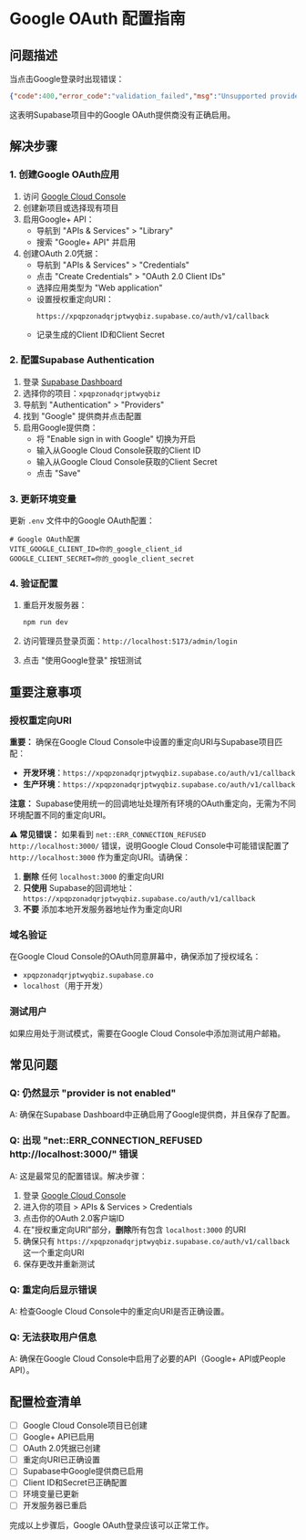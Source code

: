 # Google OAuth 配置指南

## 问题描述

当点击Google登录时出现错误：
```json
{"code":400,"error_code":"validation_failed","msg":"Unsupported provider: provider is not enabled"}
```

这表明Supabase项目中的Google OAuth提供商没有正确启用。

## 解决步骤

### 1. 创建Google OAuth应用

1. 访问 [Google Cloud Console](https://console.cloud.google.com/)
2. 创建新项目或选择现有项目
3. 启用Google+ API：
   - 导航到 "APIs & Services" > "Library"
   - 搜索 "Google+ API" 并启用
4. 创建OAuth 2.0凭据：
   - 导航到 "APIs & Services" > "Credentials"
   - 点击 "Create Credentials" > "OAuth 2.0 Client IDs"
   - 选择应用类型为 "Web application"
   - 设置授权重定向URI：
     ```
     https://xpqpzonadqrjptwyqbiz.supabase.co/auth/v1/callback
     ```
   - 记录生成的Client ID和Client Secret

### 2. 配置Supabase Authentication

1. 登录 [Supabase Dashboard](https://supabase.com/dashboard)
2. 选择你的项目：`xpqpzonadqrjptwyqbiz`
3. 导航到 "Authentication" > "Providers"
4. 找到 "Google" 提供商并点击配置
5. 启用Google提供商：
   - 将 "Enable sign in with Google" 切换为开启
   - 输入从Google Cloud Console获取的Client ID
   - 输入从Google Cloud Console获取的Client Secret
   - 点击 "Save"

### 3. 更新环境变量

更新 `.env` 文件中的Google OAuth配置：

```env
# Google OAuth配置
VITE_GOOGLE_CLIENT_ID=你的_google_client_id
GOOGLE_CLIENT_SECRET=你的_google_client_secret
```

### 4. 验证配置

1. 重启开发服务器：
   ```bash
   npm run dev
   ```

2. 访问管理员登录页面：`http://localhost:5173/admin/login`

3. 点击 "使用Google登录" 按钮测试

## 重要注意事项

### 授权重定向URI

**重要：** 确保在Google Cloud Console中设置的重定向URI与Supabase项目匹配：

- **开发环境**：`https://xpqpzonadqrjptwyqbiz.supabase.co/auth/v1/callback`
- **生产环境**：`https://xpqpzonadqrjptwyqbiz.supabase.co/auth/v1/callback`

**注意：** Supabase使用统一的回调地址处理所有环境的OAuth重定向，无需为不同环境配置不同的重定向URI。

**⚠️ 常见错误：** 如果看到 `net::ERR_CONNECTION_REFUSED http://localhost:3000/` 错误，说明Google Cloud Console中可能错误配置了 `http://localhost:3000` 作为重定向URI。请确保：

1. **删除** 任何 `localhost:3000` 的重定向URI
2. **只使用** Supabase的回调地址：`https://xpqpzonadqrjptwyqbiz.supabase.co/auth/v1/callback`
3. **不要** 添加本地开发服务器地址作为重定向URI

### 域名验证

在Google Cloud Console的OAuth同意屏幕中，确保添加了授权域名：
- `xpqpzonadqrjptwyqbiz.supabase.co`
- `localhost`（用于开发）

### 测试用户

如果应用处于测试模式，需要在Google Cloud Console中添加测试用户邮箱。

## 常见问题

### Q: 仍然显示 "provider is not enabled"
A: 确保在Supabase Dashboard中正确启用了Google提供商，并且保存了配置。

### Q: 出现 "net::ERR_CONNECTION_REFUSED http://localhost:3000/" 错误
A: 这是最常见的配置错误。解决步骤：
1. 登录 [Google Cloud Console](https://console.cloud.google.com/)
2. 进入你的项目 > APIs & Services > Credentials
3. 点击你的OAuth 2.0客户端ID
4. 在"授权重定向URI"部分，**删除**所有包含 `localhost:3000` 的URI
5. 确保只有 `https://xpqpzonadqrjptwyqbiz.supabase.co/auth/v1/callback` 这一个重定向URI
6. 保存更改并重新测试

### Q: 重定向后显示错误
A: 检查Google Cloud Console中的重定向URI是否正确设置。

### Q: 无法获取用户信息
A: 确保在Google Cloud Console中启用了必要的API（Google+ API或People API）。

## 配置检查清单

- [ ] Google Cloud Console项目已创建
- [ ] Google+ API已启用
- [ ] OAuth 2.0凭据已创建
- [ ] 重定向URI已正确设置
- [ ] Supabase中Google提供商已启用
- [ ] Client ID和Secret已正确配置
- [ ] 环境变量已更新
- [ ] 开发服务器已重启

完成以上步骤后，Google OAuth登录应该可以正常工作。